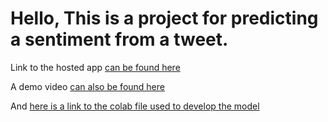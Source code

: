 # Hello, This is a project for predicting a sentiment from a tweet.

Link to the hosted app [can be found here](https://kelvinml.herokuapp.com/)

A demo video [can also be found here](https://www.loom.com/share/e27611fc01994677b5c1c6e4b0a21ecf)

And [here is a link to the colab file used to develop the model](https://colab.research.google.com/drive/1Ff2oSaYvvC3bSspYttftN8KZJpr_ghUG?authuser=2#scrollTo=-gdva1hPDl-z)